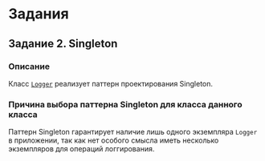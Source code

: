 # Задания

## Задание 2. Singleton

### Описание

Класс [`Logger`](./src/main/java/org/yaroglek/patterns/extern/logger/Logger.java) реализует паттерн проектирования Singleton.

### Причина выбора паттерна Singleton для класса данного класса

Паттерн Singleton гарантирует наличие лишь одного экземпляра `Logger` в приложении, так как нет особого смысла иметь несколько экземпляров для операций логгирования.
